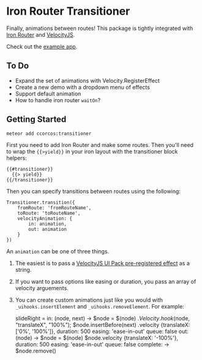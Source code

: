 # Iron Router Transitioner

Finally, animations between routes! This package is tightly integrated with [Iron Router](https://github.com/EventedMind/iron-router) and [VelocityJS](http://julian.com/research/velocity/).

Check out the [example app](https://github.com/ccorcos/meteor-transitioner-example).

## To Do

- Expand the set of animations with Velocity.RegisterEffect
- Create a new demo with a dropdown menu of effects
- Support default animation
- How to handle iron router `waitOn`?

## Getting Started

    meteor add ccorcos:transitioner

First you need to add Iron Router and make some routes. Then you'll need to wrap the `{{>yield}}` in your iron layout with the transitioner block helpers:

    {{#transitioner}}
      {{> yield}}
    {{/transitioner}}

Then you can specify transitions between routes using the following:

    Transitioner.transition({
        fromRoute: 'fromRouteName',
        toRoute: 'toRouteName',
        velocityAnimation: {
            in: animation,
            out: animation
        }
    })

An `animation` can be one of three things. 

1. The easiest is to pass a [VelocityJS UI Pack pre-registered effect](http://julian.com/research/velocity/#uiPack) as a string. 

2. If you want to pass options like easing or duration, you pass an array of velocity arguements.

3. You can create custom animations just like you would with `_uihooks.insertElement` and `_uihooks.removeElement`. For example:

    slideRight = 
      in: (node, next) ->
        $node = $(node)
        $.Velocity.hook($node, "translateX", "100%");
        $node.insertBefore(next)
          .velocity {translateX: ['0%', '100%']},
            duration: 500
            easing: 'ease-in-out'
            queue: false
      out: (node) ->
        $node = $(node)
        $node.velocity {translateX: '-100%'},
          duration: 500
          easing: 'ease-in-out'
          queue: false
          complete: -> 
            $node.remove()
